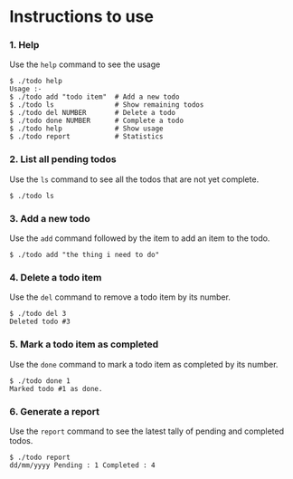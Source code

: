 # Instructions to use

### 1. Help

Use the `help` command to see the usage

```
$ ./todo help
Usage :-
$ ./todo add "todo item"  # Add a new todo
$ ./todo ls               # Show remaining todos
$ ./todo del NUMBER       # Delete a todo
$ ./todo done NUMBER      # Complete a todo
$ ./todo help             # Show usage
$ ./todo report           # Statistics
```

### 2. List all pending todos

Use the `ls` command to see all the todos that are not yet complete.

```
$ ./todo ls

```

### 3. Add a new todo

Use the `add` command followed by the item to add an item to the todo.

```
$ ./todo add "the thing i need to do"

```

### 4. Delete a todo item

Use the `del` command to remove a todo item by its number.

```
$ ./todo del 3
Deleted todo #3
```

### 5. Mark a todo item as completed

Use the `done` command to mark a todo item as completed by its number.

```
$ ./todo done 1
Marked todo #1 as done.
```

### 6. Generate a report

Use the `report` command to see the latest tally of pending and completed todos.

```
$ ./todo report
dd/mm/yyyy Pending : 1 Completed : 4
```
